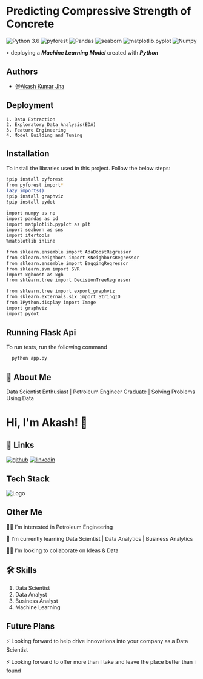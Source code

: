 # **Predicting Compressive Strength of Concrete**

![Python 3.6](https://img.shields.io/badge/Python-3.6-brightgreen.svg)
![pyforest](https://img.shields.io/badge/Library-pyforest-red.svg)
![Pandas](https://img.shields.io/badge/Library-Pandas-orange.svg)
![seaborn](https://img.shields.io/badge/Library-seaborn-blue.svg)
![matplotlib.pyplot](https://img.shields.io/badge/Library-matplotlib.pyplot-violet.svg)
![Numpy](https://img.shields.io/badge/Library-Numpy-blue.svg)

• deploying a ___Machine Learning Model___ created with ___Python___ 

## Authors

- [@Akash Kumar Jha](https://github.com/Akash1070)


## Deployment

    1. Data Extraction
    2. Exploratory Data Analysis(EDA)
    3. Feature Engineering
    4. Model Building and Tuning
   
## Installation

To install the libraries used in this project. Follow the 
below steps:

```bash
!pip install pyforest
from pyforest import*
lazy_imports()
!pip install graphviz
!pip install pydot

import numpy as np
import pandas as pd
import matplotlib.pyplot as plt
import seaborn as sns
import itertools
%matplotlib inline

from sklearn.ensemble import AdaBoostRegressor
from sklearn.neighbors import KNeighborsRegressor
from sklearn.ensemble import BaggingRegressor
from sklearn.svm import SVR
import xgboost as xgb
from sklearn.tree import DecisionTreeRegressor

from sklearn.tree import export_graphviz
from sklearn.externals.six import StringIO
from IPython.display import Image
import graphviz
import pydot
```
    
## Running Flask Api

To run tests, run the following command

```bash
  python app.py
```

## 🚀 About Me

Data Scientist Enthusiast | Petroleum Engineer Graduate | Solving Problems Using Data 


# Hi, I'm Akash! 👋


## 🔗 Links
[![github](https://img.shields.io/badge/github-000?style=for-the-badge&logo=ko-fi&logoColor=white)](https://github.com/Akash1070)
[![linkedin](https://img.shields.io/badge/linkedin-0A66C2?style=for-the-badge&logo=linkedin&logoColor=white)](https://www.linkedin.com/in/akashkumar107/)

## Tech Stack





![Logo](https://businesstoys.in/assets/programs/full-stack-data-science-professional-program/tools.png)

## Other Me
👩‍💻 I’m interested in Petroleum Engineering

🧠 I’m currently learning Data Scientist | Data Analytics | Business Analytics

👯‍♀️ I’m looking to collaborate on Ideas & Data




## 🛠 Skills
1. Data Scientist
2. Data Analyst
3. Business Analyst
4. Machine Learning 


## Future Plans 

⚡️ Looking forward to help drive innovations into your company as a Data Scientist

⚡️ Looking forward to offer more than I take and leave the place better than i found
